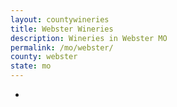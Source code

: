 ```yaml
---
layout: countywineries
title: Webster Wineries
description: Wineries in Webster MO
permalink: /mo/webster/
county: webster
state: mo
---
```

-
